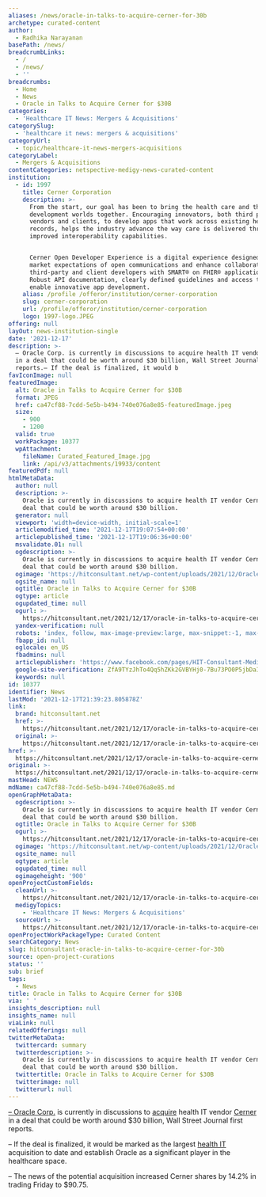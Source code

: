 ```yaml
---
aliases: /news/oracle-in-talks-to-acquire-cerner-for-30b
archetype: curated-content
author:
  - Radhika Narayanan
basePath: /news/
breadcrumbLinks:
  - /
  - /news/
  - ''
breadcrumbs:
  - Home
  - News
  - Oracle in Talks to Acquire Cerner for $30B
categories:
  - 'Healthcare IT News: Mergers & Acquisitions'
categorySlug:
  - 'healthcare it news: mergers & acquisitions'
categoryUrl:
  - topic/healthcare-it-news-mergers-acquisitions
categoryLabel:
  - Mergers & Acquisitions
contentCategories: netspective-medigy-news-curated-content
institution:
  - id: 1997
    title: Cerner Corporation
    description: >-
      From the start, our goal has been to bring the health care and the
      development worlds together. Encouraging innovators, both third party
      vendors and clients, to develop apps that work across existing health
      records, helps the industry advance the way care is delivered through
      improved interoperability capabilities.


      Cerner Open Developer Experience is a digital experience designed to meet
      market expectations of open communications and enhance collaboration with
      third-party and client developers with SMART® on FHIR® applications.
      Robust API documentation, clearly defined guidelines and access to tools
      enable innovative app development.
    alias: /profile /offeror/institution/cerner-corporation
    slug: cerner-corporation
    url: /profile/offeror/institution/cerner-corporation
    logo: 1997-logo.JPEG
offering: null
layOut: news-institution-single
date: '2021-12-17'
description: >-
  – Oracle Corp. is currently in discussions to acquire health IT vendor Cerner
  in a deal that could be worth around $30 billion, Wall Street Journal first
  reports.– If the deal is finalized, it would b
favIconImage: null
featuredImage:
  alt: Oracle in Talks to Acquire Cerner for $30B
  format: JPEG
  href: ca47cf88-7cdd-5e5b-b494-740e076a8e85-featuredImage.jpeg
  size:
    - 900
    - 1200
  valid: true
  workPackage: 10377
  wpAttachment:
    fileName: Curated_Featured_Image.jpg
    link: /api/v3/attachments/19933/content
featuredPdf: null
htmlMetaData:
  author: null
  description: >-
    Oracle is currently in discussions to acquire health IT vendor Cerner in a
    deal that could be worth around $30 billion.
  generator: null
  viewport: 'width=device-width, initial-scale=1'
  articlemodified_time: '2021-12-17T19:07:54+00:00'
  articlepublished_time: '2021-12-17T19:06:36+00:00'
  msvalidate.01: null
  ogdescription: >-
    Oracle is currently in discussions to acquire health IT vendor Cerner in a
    deal that could be worth around $30 billion.
  ogimage: 'https://hitconsultant.net/wp-content/uploads/2021/12/Oracle-Cerner.jpg'
  ogsite_name: null
  ogtitle: Oracle in Talks to Acquire Cerner for $30B
  ogtype: article
  ogupdated_time: null
  ogurl: >-
    https://hitconsultant.net/2021/12/17/oracle-in-talks-to-acquire-cerner-for-30b/
  yandex-verification: null
  robots: 'index, follow, max-image-preview:large, max-snippet:-1, max-video-preview:-1'
  fbapp_id: null
  oglocale: en_US
  fbadmins: null
  articlepublisher: 'https://www.facebook.com/pages/HIT-Consultant-Media/302199219847409'
  google-site-verification: ZfA9TYzJhTo4Qq5hZKk2GVBYHj0-7Bu73PO0P5jbDaI
  keywords: null
id: 10377
identifier: News
lastMod: '2021-12-17T21:39:23.805878Z'
link:
  brand: hitconsultant.net
  href: >-
    https://hitconsultant.net/2021/12/17/oracle-in-talks-to-acquire-cerner-for-30b/#.YbzkVGjP1PY
  original: >-
    https://hitconsultant.net/2021/12/17/oracle-in-talks-to-acquire-cerner-for-30b/#.YbzkVGjP1PY
href: >-
  https://hitconsultant.net/2021/12/17/oracle-in-talks-to-acquire-cerner-for-30b/#.YbzkVGjP1PY
original: >-
  https://hitconsultant.net/2021/12/17/oracle-in-talks-to-acquire-cerner-for-30b/#.YbzkVGjP1PY
mastHead: NEWS
mdName: ca47cf88-7cdd-5e5b-b494-740e076a8e85.md
openGraphMetaData:
  ogdescription: >-
    Oracle is currently in discussions to acquire health IT vendor Cerner in a
    deal that could be worth around $30 billion.
  ogtitle: Oracle in Talks to Acquire Cerner for $30B
  ogurl: >-
    https://hitconsultant.net/2021/12/17/oracle-in-talks-to-acquire-cerner-for-30b/
  ogimage: 'https://hitconsultant.net/wp-content/uploads/2021/12/Oracle-Cerner.jpg'
  ogsite_name: null
  ogtype: article
  ogupdated_time: null
  ogimageheight: '900'
openProjectCustomFields:
  cleanUrl: >-
    https://hitconsultant.net/2021/12/17/oracle-in-talks-to-acquire-cerner-for-30b/#.YbzkVGjP1PY
  medigyTopics:
    - 'Healthcare IT News: Mergers & Acquisitions'
  sourceUrl: >-
    https://hitconsultant.net/2021/12/17/oracle-in-talks-to-acquire-cerner-for-30b/#.YbzkVGjP1PY
openProjectWorkPackageType: Curated Content
searchCategory: News
slug: hitconsultant-oracle-in-talks-to-acquire-cerner-for-30b
source: open-project-curations
status: ''
sub: brief
tags:
  - News
title: Oracle in Talks to Acquire Cerner for $30B
via: ' '
insights_description: null
insights_name: null
viaLink: null
relatedOfferings: null
twitterMetaData:
  twittercard: summary
  twitterdescription: >-
    Oracle is currently in discussions to acquire health IT vendor Cerner in a
    deal that could be worth around $30 billion.
  twittertitle: Oracle in Talks to Acquire Cerner for $30B
  twitterimage: null
  twitterurl: null
---
```

<p><a href="https://www.oracle.com/">– Oracle Corp.</a> is currently in discussions to <a href="https://hitconsultant.net/tag/healthcare-mergers-acquisitions/#.XKUWg5hKhyw">acquire</a> health IT vendor <a href="https://www.cerner.com/">Cerner</a> in a deal that could be worth around $30 billion, Wall Street Journal first reports.</p><p>– If the deal is finalized, it would be marked as the largest <a href="https://hitconsultant.net/category/health-it/">health IT</a> acquisition to date and establish Oracle as a significant player in the healthcare space.</p><p>– The news of the potential acquisition increased Cerner shares by 14.2% in trading Friday to $90.75.<br>&nbsp;</p>